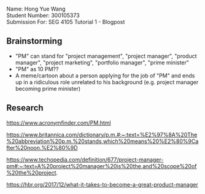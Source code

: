 Name: Hong Yue Wang \
Student Number: 300105373 \
Submission For: SEG 4105 Tutorial 1 - Blogpost

## Brainstorming
- "PM" can stand for "project management", "project manager", "product manager", "project marketing", "portfolio manager", "prime minister"
- "PM" as 10 PM??
- A meme/cartoon about a person applying for the job of "PM" and ends up in a ridiculous role unrelated to his background (e.g. project manager becoming prime minister)

## Research
https://www.acronymfinder.com/PM.html

https://www.britannica.com/dictionary/p.m.#:~:text=%E2%97%8A%20The%20abbreviation%20p.m.%20stands,which%20means%20%E2%80%9Cafter%20noon.%E2%80%9D

https://www.techopedia.com/definition/677/project-manager-pm#:~:text=A%20project%20manager%20is%20the,and%20scope%20of%20the%20project.

https://hbr.org/2017/12/what-it-takes-to-become-a-great-product-manager
